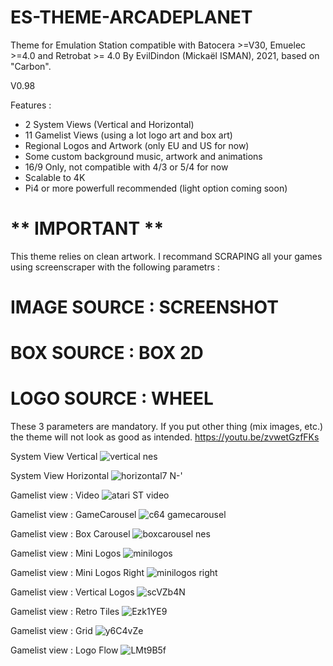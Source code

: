 # ES-THEME-ARCADEPLANET
 Theme for Emulation Station compatible with Batocera >=V30, Emuelec >=4.0 and Retrobat >= 4.0
 By EvilDindon (Mickaël ISMAN), 2021, based on "Carbon".
 
 V0.98
 
 Features :
 - 2 System Views (Vertical and Horizontal)
 - 11 Gamelist Views (using a lot logo art and box art)
 - Regional Logos and Artwork (only EU and US for now)
 - Some custom background music, artwork and animations
 - 16/9 Only, not compatible with 4/3 or 5/4 for now
 - Scalable to 4K
 - Pi4 or more powerfull recommended (light option coming soon)
 
  # ** IMPORTANT **

This theme relies on clean artwork.
I recommand SCRAPING all your games using screenscraper with the following parametrs :

# IMAGE SOURCE : SCREENSHOT

# BOX SOURCE : BOX 2D

# LOGO SOURCE : WHEEL

These 3 parameters are mandatory. If you put other thing (mix images, etc.) the theme will not look as good as intended.
https://youtu.be/zvwetGzfFKs

System View Vertical
![vertical nes](https://user-images.githubusercontent.com/30436625/188264724-002f842e-8779-426f-aa51-1a337e15c2d7.jpg)

System View Horizontal
![horizontal7 N-'](https://user-images.githubusercontent.com/30436625/188309126-50af3c05-9fc6-49b0-8131-de9011b52e3b.jpg)

Gamelist view : Video
![atari ST video](https://user-images.githubusercontent.com/30436625/188309173-81c46123-64dc-46e7-a27e-ab2c4bfa06c9.jpg)

Gamelist view : GameCarousel
![c64 gamecarousel](https://user-images.githubusercontent.com/30436625/188309195-eb2e6195-b28e-489c-bd42-f505a3d0153a.jpg)

Gamelist view : Box Carousel
![boxcarousel nes](https://user-images.githubusercontent.com/30436625/188309212-f5561d84-1a0f-4167-a965-725badb85cd6.jpg)

Gamelist view : Mini Logos
![minilogos](https://user-images.githubusercontent.com/30436625/188309244-d7a5ef41-98c5-4e9b-b3dd-765be5ebaadb.jpg)

Gamelist view : Mini Logos Right
![minilogos right](https://user-images.githubusercontent.com/30436625/188309262-8e17e4e7-a923-4ae1-81fe-07fdf59f11a4.jpg)

Gamelist view : Vertical Logos
![scVZb4N](https://user-images.githubusercontent.com/30436625/132179340-c66d6c83-b6da-4a5a-8244-82416863fb56.jpg)

Gamelist view : Retro Tiles
![Ezk1YE9](https://user-images.githubusercontent.com/30436625/132179911-8753d1d7-769e-4c10-8fa3-64dbccf74049.jpg)

Gamelist view : Grid
![y6C4vZe](https://user-images.githubusercontent.com/30436625/132183241-e6b301e8-5f8a-4c31-afb4-90c8e8828e40.jpg)

Gamelist view : Logo Flow
![LMt9B5f](https://user-images.githubusercontent.com/30436625/132183473-da138639-3343-4d9f-9de9-1f658f1e72ee.jpg)
